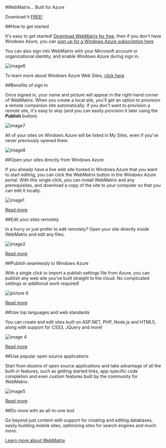 <properties linkid="dev-download-webmatrix" urlDisplayName="WebMatrix Overview" pageTitle="WebMatrix Overview for Windows Azure" title="WebMatrix Overview for Windows Azure" metaKeywords="" Description="Download a free copy of WebMatrix 2 for Windows Azure. WebMatrix is a web development tool for creating, publishing, and maintaining web sites." metaCanonical="" disqusComments="1" umbracoNaviHide="1" />


#WebMatrix… Built for Azure

Download it <a
href="http://go.microsoft.com/?linkid=9809702">
FREE!</a>

##How to get started

It's easy to get started! <a
href="http://go.microsoft.com/?linkid=9809702">
Download WebMatrix for free</a>, then if you don't have Windows Azure, you can <a href="http://go.microsoft.com/fwlink/?LinkID=271784">sign up for a Windows Azure subscription here</a>

You can also sign into WebMatrix with your Microsoft account or organizational identity, and enable Windows Azure during sign in.

![image6][6]

To learn more about Windows Azure Web Sites, <a href="http://go.microsoft.com/fwlink/?LinkId=290814"> click here</a>.

##Benefits of sign In

Once signed in, your name and picture will appear in the right-hand corner of WebMatrix. When you create a local site, you'll get an option to provision a remote companion site automatically. If you don't want to provision a remote site, it's easy to skip (and you can easily provision it later using the **Publish** button).

![image7][7]

All of your sites on Windows Azure will be listed in My Sites, even if you’ve never previously opened them.

![image8][8]

##Open your sites directly from Windows Azure

If you already have a live
web site hosted in Windows Azure that you want to start editing, you can click
the WebMatrix button in the Windows Azure portal. With this single click, you
can install WebMatrix and any prerequisites, and download a copy of the site to
your computer so that you can edit it locally.

![image1][1]

<a
href="http://go.microsoft.com/fwlink/?LinkId=286156">
Read more</a>

##Edit your sites remotely


In a hurry or just prefer to
edit remotely? Open your site directly inside WebMatrix and edit any files.

![image2][2]

<a href="http://go.microsoft.com/fwlink/?LinkId=286156">
Read more</a>

##Publish seamlessly to Windows Azure

With a single click to import
a publish settings file from Azure, you can publish any web site you’ve built
straight to the cloud. No complicated settings or additional work required!

![picture 6][3]

<a
href="http://go.microsoft.com/?linkid=9829252">
Read more</a>


##Use top languages and web standards

You can create and edit sites
built on ASP.NET, PHP, Node.js and HTML5, along with support for CSS3, JQuery
and more!

![image 4][4]

<a
href="http://go.microsoft.com/?linkid=9809709">
Read more</a>

##Use popular open source applications

Start from dozens of open
source applications and take advantage of all the built-in features, such as
getting started links, app-specific code completion and even custom features
built by the community for WebMatrix.

![image5][5]

<a
href="http://go.microsoft.com/?linkid=9809704">
Read more</a>


##Do more with an all-in-one tool

Go beyond just content with
support for creating and editing databases, easily building mobile sites,
optimizing sites for search engines and much more.

<a
href="http://go.microsoft.com/?linkid=9809702">
Learn more about WebMatrix</a>

[1]: ./media/image001.jpg
[2]: ./media/image002.png
[3]: ./media/image003.jpg
[4]: ./media/image004.jpg
[5]: ./media/image005.png
[6]: ./media/image006.png
[7]: ./media/image007.png
[8]: ./media/image008.png

